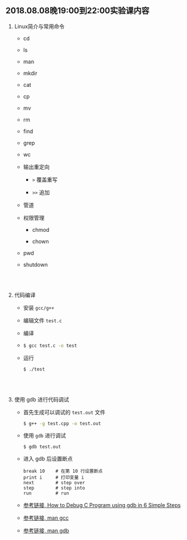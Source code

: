 ##	2018.08.08晚19:00到22:00实验课内容

1.	Linux简介与常用命令

	*	cd

	*	ls

	*	man

	*	mkdir

	*	cat

	*	cp

	*	mv

	*	rm

	*	find

	*	grep

	*	wc

	*	输出重定向

		*	`>` 覆盖重写

		*	`>>` 追加

	*	管道

	*	权限管理

		*	chmod

		*	chown

	*	pwd

	*	shutdown

	<br><br>

2.	代码编译

	*	安装 `gcc/g++`

	*	编辑文件 `test.c`

	*	编译

	*	```bash
		$ gcc test.c -o test
		```

	*	运行

		```bash
		$ ./test
		```

	<br><br>

3.	使用 gdb 进行代码调试

	*	首先生成可以调试的 `test.out` 文件

		```bash
		$ g++ -g test.cpp -o test.out
		```

	*	使用 `gdb` 进行调试

		```
		$ gdb test.out
		```

	*	进入 gdb 后设置断点

		```
		break 10	# 在第 10 行设置断点
		print i		# 打印变量 i
		next		# step over
		step		# step into
		run			# run
		```

	*	[参考链接, How to Debug C Program using gdb in 6 Simple Steps](https://www.thegeekstuff.com/2010/03/debug-c-program-using-gdb/)

	*	[参考链接, man gcc](https://linux.die.net/man/1/gcc)

	*	[参考链接, man gdb](https://linux.die.net/man/1/gdb)

